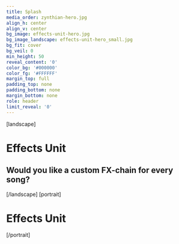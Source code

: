 ```yaml
---
title: Splash
media_order: zynthian-hero.jpg
align_h: center
align_v: center
bg_image: effects-unit-hero.jpg
bg_image_landscape: effects-unit-hero_small.jpg
bg_fit: cover
bg_veil: 0
min_height: 50
reveal_content: '0'
color_bg: '#000000'
color_fg: '#FFFFFF'
margin_top: full
padding_top: none
padding_bottom: none
margin_bottom: none
role: header
limit_reveal: '0'
---
```


[landscape]
# Effects Unit
## Would you like a custom FX-chain for every song?
[/landscape]
[portrait]
# Effects Unit
[/portrait]

